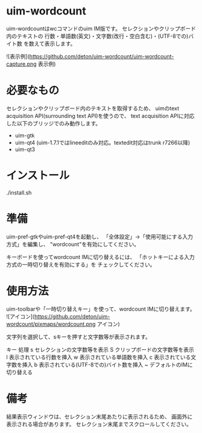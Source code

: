 uim-wordcount
=============

uim-wordcountはwcコマンドのuim IM版です。
セレクションやクリップボード内のテキストの
行数・単語数(英文)・文字数(改行・空白含む)・(UTF-8での)バイト数
を数えて表示します。

![表示例](https://github.com/deton/uim-wordcount/uim-wordcount-capture.png 表示例)

必要なもの
==========

セレクションやクリップボード内のテキストを取得するため、
uimのtext acquisition API(surrounding text API)を使うので、
text acquisition APIに対応した以下のブリッジでのみ動作します。

  * uim-gtk
  * uim-qt4 (uim-1.7.1ではlineeditのみ対応。textedit対応はtrunk r7266以降)
  * uim-qt3

インストール
============

./install.sh

準備
====

uim-pref-gtkやuim-pref-qt4を起動し、
「全体設定」→「使用可能にする入力方式」を編集し、
"wordcount"を有効にしてください。

キーボードを使ってwordcount IMに切り替えるには、
「ホットキーによる入力方式の一時切り替えを有効にする」を
チェックしてください。

使用方法
========

uim-toolbarや「一時切り替えキー」を使って、wordcount IMに切り替えます。
![アイコン](https://github.com/deton/uim-wordcount/pixmaps/wordcount.png アイコン)

文字列を選択して、sキーを押すと文字数等が表示されます。

キー 処理
s    セレクションの文字数等を表示
S    クリップボードの文字数等を表示
l    表示されている行数を挿入
w    表示されている単語数を挿入
c    表示されている文字数を挿入
b    表示されている(UTF-8での)バイト数を挿入
~    デフォルトのIMに切り替える

備考
====

結果表示ウィンドウは、セレクション末尾あたりに表示されるため、
画面外に表示される場合があります。
セレクション末尾までスクロールしてください。
